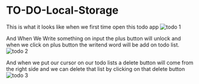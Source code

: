 # TO-DO-Local-Storage

This is what it looks like when we first time open this todo app
![todo 1](https://user-images.githubusercontent.com/83594945/125187416-6b10fa80-e1e4-11eb-915e-3a94b8d8b36e.png)


And When We Write something on input the plus button will unlock and when we click on plus button the writend word will be add on todo list.
![todo 2](https://user-images.githubusercontent.com/83594945/125187417-6cdabe00-e1e4-11eb-991c-bcefb637ebf2.png)

And when we put our cursor on our todo lists a delete button will come from the right side and we can delete that list by clicking on that delete button
![todo 3](https://user-images.githubusercontent.com/83594945/125187419-6e0beb00-e1e4-11eb-9fbf-e268c98c5c23.png)
